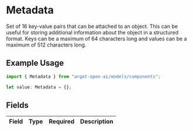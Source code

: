 # Metadata

Set of 16 key-value pairs that can be attached to an object. This can be useful for storing additional information about the object in a structured format. Keys can be a maximum of 64 characters long and values can be a maximum of 512 characters long.


## Example Usage

```typescript
import { Metadata } from "argot-open-ai/models/components";

let value: Metadata = {};
```

## Fields

| Field       | Type        | Required    | Description |
| ----------- | ----------- | ----------- | ----------- |